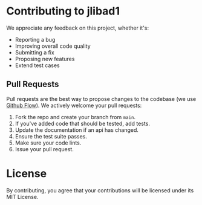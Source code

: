 # Contributing to jlibad1
We appreciate any feedback on this project, whether it's:

- Reporting a bug
- Improving overall code quality
- Submitting a fix
- Proposing new features
- Extend test cases

## Pull Requests
Pull requests are the best way to propose changes to the codebase 
(we use [Github Flow](https://docs.github.com/en/get-started/quickstart/github-flow)). 
We actively welcome your pull requests:

1. Fork the repo and create your branch from `main`.
2. If you've added code that should be tested, add tests.
3. Update the documentation if an api has changed.
4. Ensure the test suite passes.
5. Make sure your code lints.
6. Issue your pull request.

# License
By contributing, you agree that your contributions will be licensed under its MIT License.